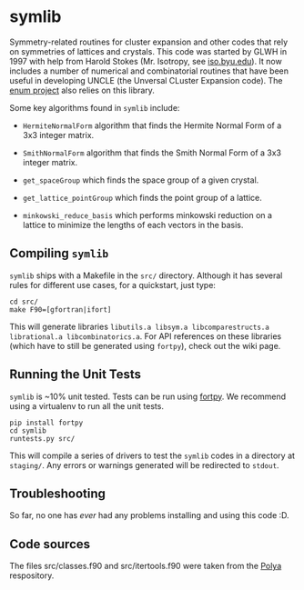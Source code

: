 # symlib
Symmetry-related routines for cluster expansion and other codes that rely on symmetries of lattices
and crystals. This code was started by GLWH in 1997 with help from Harold Stokes (Mr. Isotropy, see
[iso.byu.edu](http://iso.byu.edu/iso/isodistort.php)). It now includes a number of numerical and
combinatorial routines that have been useful in developing UNCLE (the Unversal CLuster Expansion code). The [enum
project](https://github.com/glwhart/enum4) also relies on this library.  

Some key algorithms found in `symlib` include:

- `HermiteNormalForm` algorithm that finds the Hermite Normal Form of a
3x3 integer matrix.

- `SmithNormalForm` algorithm that finds the Smith Normal Form of a
3x3 integer matrix.

- `get_spaceGroup` which finds the space group of a given crystal.

- `get_lattice_pointGroup` which finds the point group of a lattice.

- `minkowski_reduce_basis` which performs minkowski reduction on a
  lattice to minimize the lengths of each vectors in the basis.

## Compiling `symlib`

`symlib` ships with a Makefile in the `src/` directory. Although it has several rules for different
use cases, for a quickstart, just type: 

```
cd src/
make F90=[gfortran|ifort]
```

This will generate libraries `libutils.a libsym.a libcomparestructs.a librational.a
libcombinatorics.a`. For API references on these libraries (which have to still be generated using
`fortpy`), check out the wiki page. 

## Running the Unit Tests

`symlib` is ~10% unit tested. Tests can be run using
[fortpy](https://github.com/rosenbrockc/fortpy). We recommend using a virtualenv to run all the unit
tests. 

```
pip install fortpy
cd symlib
runtests.py src/
```

This will compile a series of drivers to test the `symlib` codes in a directory at `staging/`. Any
errors or warnings generated will be redirected to `stdout`. 

## Troubleshooting

So far, no one has *ever* had any problems installing and using this code :D.

## Code sources

The files src/classes.f90 and src/itertools.f90 were taken from the [Polya](https://github.com/rosenbrockc/polya) respository.
